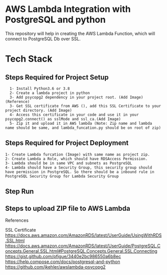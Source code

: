 # AWS Lambda Integration with PostgreSQL and python

This repository will help in creating the AWS Lambda Function, which will connect to PostgreSQL Db over SSL.

# Tech Stack 


## Steps Required for Project Setup
      1- Install Python3.6 or 3.8
      2- Create a lambda project in python
      3- Add psycopg2 dependency in your project root. (Add Image) (Reference)
      3- Get SSL certificate from AWS (), add this SSL Certificate to your project directory. (Add Image)
      4- Access this certificate in your code and use it in your psycopg2.connect() as sslMode and ssl_ca.(Add Image)
      5- Zip it and upload it in AWS lambda (Note: Zip name and lambda name should be same, and lambda_funcation.py should be on root of zip)

## Steps Required for Project Deployment
    1- Create Lambda furcation (Image) with same name as project zip.
    2- Create Lambda a Role, which should have RDSAccess Permission. 
    3- Lambda should be in same VPC and subnets as PostgreSQL
    4- Lambda should have a Security Group, this security group should have permission in PostgreSQL. So there should be a inbound rule in PostgreSQL Security Group for Lambda Security Group 
    
 ## Step Run 
 
 ## Steps to upload ZIP file to AWS Lambda
 
 
 References 
 
 SSL Certificate 
 https://docs.aws.amazon.com/AmazonRDS/latest/UserGuide/UsingWithRDS.SSL.html
 https://docs.aws.amazon.com/AmazonRDS/latest/UserGuide/PostgreSQL.Concepts.General.SSL.html#PostgreSQL.Concepts.General.SSL.Connecting
 https://gist.github.com/pfigue/3440e2bc986550a6b8ec
 https://help.compose.com/docs/postgresql-and-python
 https://github.com/jkehler/awslambda-psycopg2
 





